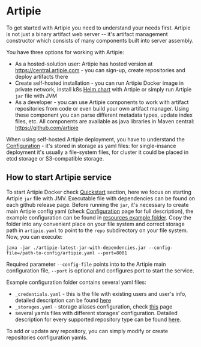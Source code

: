 # Artipie

To get started with Artipie you need to understand your needs first.
Artipie is not just a binary artifact web server -- it's artifact management
constructor which consists of many components built into server assembly.

You have three options for working with Artipie:
 - As a hosted-solution user: Artipie has hosted version at
 https://central.artipie.com - you can sign-up, create repositories
 and deploy artifacts there
 - Create self-hosted installation - you can run Artipie Docker image
 in private network, install k8s [Helm chart](https://github.com/artipie/helm-charts)
 with Artipie or simply run Artipie `jar` file with JVM
 - As a developer - you can use Artipie components to work with artifact repositories
 from code or even build your own artifact manager. Using these component you can
 parse different metadata types, update index files, etc. All components are
 available as java libraries in Maven central: https://github.com/artipie

When using self-hosted Artipie deployment, you have to understand the
[Configuration](https://github.com/artipie/artipie/wiki/Configuration) -
it's stored in storage as yaml files: for single-insance deployment it's
usually a file-system files, for cluster it could be placed in etcd storage
or S3-compatible storage.

## How to start Artipie service

To start Artipie Docker check [Quickstart](https://github.com/artipie/artipie#quickstart) section, here we focus on starting Artipie `jar` file with JMV. Executable file with dependencies can be found on each github release page. Before running the `jar`, it's necessary to create main Artipie config yaml (check [Configuration](https://github.com/artipie/artipie/wiki/Configuration) page for full description), the example configuration can be found in [resources example folder](https://github.com/artipie/artipie/tree/master/src/main/resources/example). Copy the folder into any convenient place on your file system and correct storage path in `artipie.yaml` to point to the `repo` subdirectory on your file system. Now, you can execute:

```
java -jar ./artipie-latest-jar-with-dependencies.jar --config-file=/path-to-config/artipie.yaml --port=8081
```

Required parameter `--config-file` points into to the Artipie main configuration file, `--port` is optional and configures port to start the service. 

Example configuration folder contains several yaml files: 
- `_credentials.yaml` - this is the file with existing users and user's info, detailed description can be found [here](https://github.com/artipie/artipie#multitenancy)
- `_storages.yaml` - storage aliases configuration, check [this](https://github.com/artipie/artipie/wiki/Configuration-Storage#aliases) page
- several yamls files with different storages' configuration. Detailed description for every supported repository type can be found [here](https://github.com/artipie/artipie/tree/master/examples). 

To add or update any repository, you can simply modify or create repositories configuration yamls.